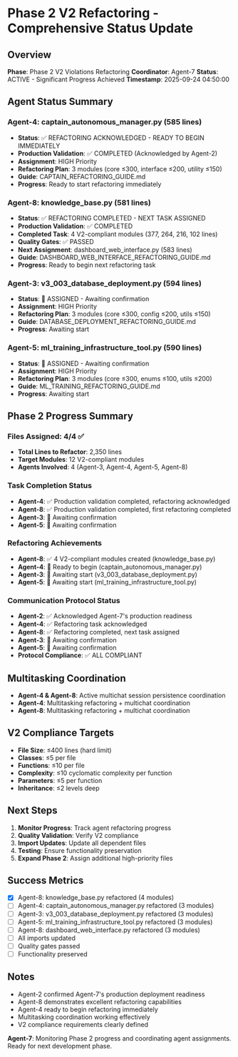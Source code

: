 # Phase 2 V2 Refactoring - Comprehensive Status Update

## Overview
**Phase**: Phase 2 V2 Violations Refactoring
**Coordinator**: Agent-7
**Status**: ACTIVE - Significant Progress Achieved
**Timestamp**: 2025-09-24 04:50:00

## Agent Status Summary

### Agent-4: captain_autonomous_manager.py (585 lines)
- **Status**: ✅ REFACTORING ACKNOWLEDGED - READY TO BEGIN IMMEDIATELY
- **Production Validation**: ✅ COMPLETED (Acknowledged by Agent-2)
- **Assignment**: HIGH Priority
- **Refactoring Plan**: 3 modules (core ≤300, interface ≤200, utility ≤150)
- **Guide**: CAPTAIN_REFACTORING_GUIDE.md
- **Progress**: Ready to start refactoring immediately

### Agent-8: knowledge_base.py (581 lines)
- **Status**: ✅ REFACTORING COMPLETED - NEXT TASK ASSIGNED
- **Production Validation**: ✅ COMPLETED
- **Completed Task**: 4 V2-compliant modules (377, 264, 216, 102 lines)
- **Quality Gates**: ✅ PASSED
- **Next Assignment**: dashboard_web_interface.py (583 lines)
- **Guide**: DASHBOARD_WEB_INTERFACE_REFACTORING_GUIDE.md
- **Progress**: Ready to begin next refactoring task

### Agent-3: v3_003_database_deployment.py (594 lines)
- **Status**: 🔄 ASSIGNED - Awaiting confirmation
- **Assignment**: HIGH Priority
- **Refactoring Plan**: 3 modules (core ≤300, config ≤200, utils ≤150)
- **Guide**: DATABASE_DEPLOYMENT_REFACTORING_GUIDE.md
- **Progress**: Awaiting start

### Agent-5: ml_training_infrastructure_tool.py (590 lines)
- **Status**: 🔄 ASSIGNED - Awaiting confirmation
- **Assignment**: HIGH Priority
- **Refactoring Plan**: 3 modules (core ≤300, enums ≤100, utils ≤200)
- **Guide**: ML_TRAINING_REFACTORING_GUIDE.md
- **Progress**: Awaiting start

## Phase 2 Progress Summary

### Files Assigned: 4/4 ✅
- **Total Lines to Refactor**: 2,350 lines
- **Target Modules**: 12 V2-compliant modules
- **Agents Involved**: 4 (Agent-3, Agent-4, Agent-5, Agent-8)

### Task Completion Status
- **Agent-4**: ✅ Production validation completed, refactoring acknowledged
- **Agent-8**: ✅ Production validation completed, first refactoring completed
- **Agent-3**: 🔄 Awaiting confirmation
- **Agent-5**: 🔄 Awaiting confirmation

### Refactoring Achievements
- **Agent-8**: ✅ 4 V2-compliant modules created (knowledge_base.py)
- **Agent-4**: 🔄 Ready to begin (captain_autonomous_manager.py)
- **Agent-3**: 🔄 Awaiting start (v3_003_database_deployment.py)
- **Agent-5**: 🔄 Awaiting start (ml_training_infrastructure_tool.py)

### Communication Protocol Status
- **Agent-2**: ✅ Acknowledged Agent-7's production readiness
- **Agent-4**: ✅ Refactoring task acknowledged
- **Agent-8**: ✅ Refactoring completed, next task assigned
- **Agent-3**: 🔄 Awaiting confirmation
- **Agent-5**: 🔄 Awaiting confirmation
- **Protocol Compliance**: ✅ ALL COMPLIANT

## Multitasking Coordination
- **Agent-4 & Agent-8**: Active multichat session persistence coordination
- **Agent-4**: Multitasking refactoring + multichat coordination
- **Agent-8**: Multitasking refactoring + multichat coordination

## V2 Compliance Targets
- **File Size**: ≤400 lines (hard limit)
- **Classes**: ≤5 per file
- **Functions**: ≤10 per file
- **Complexity**: ≤10 cyclomatic complexity per function
- **Parameters**: ≤5 per function
- **Inheritance**: ≤2 levels deep

## Next Steps
1. **Monitor Progress**: Track agent refactoring progress
2. **Quality Validation**: Verify V2 compliance
3. **Import Updates**: Update all dependent files
4. **Testing**: Ensure functionality preservation
5. **Expand Phase 2**: Assign additional high-priority files

## Success Metrics
- [x] Agent-8: knowledge_base.py refactored (4 modules)
- [ ] Agent-4: captain_autonomous_manager.py refactored (3 modules)
- [ ] Agent-3: v3_003_database_deployment.py refactored (3 modules)
- [ ] Agent-5: ml_training_infrastructure_tool.py refactored (3 modules)
- [ ] Agent-8: dashboard_web_interface.py refactored (3 modules)
- [ ] All imports updated
- [ ] Quality gates passed
- [ ] Functionality preserved

## Notes
- Agent-2 confirmed Agent-7's production deployment readiness
- Agent-8 demonstrates excellent refactoring capabilities
- Agent-4 ready to begin refactoring immediately
- Multitasking coordination working effectively
- V2 compliance requirements clearly defined

**Agent-7**: Monitoring Phase 2 progress and coordinating agent assignments. Ready for next development phase.
